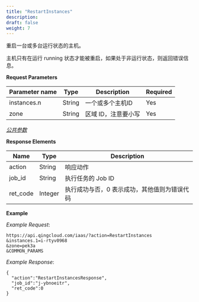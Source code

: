```yaml
---
title: "RestartInstances"
description: 
draft: false
weight: 7
---
```


重启一台或多台运行状态的主机。

主机只有在运行 running 状态才能被重启，如果处于非运行状态，则返回错误信息。

**Request Parameters**

| Parameter name | Type | Description | Required |
| --- | --- | --- | --- |
| instances.n | String | 一个或多个主机ID | Yes |
| zone | String | 区域 ID，注意要小写 | Yes |

[_公共参数_](../../../parameters)

**Response Elements**

| Name | Type | Description |
| --- | --- | --- |
| action | String | 响应动作 |
| job_id | String | 执行任务的 Job ID |
| ret_code | Integer | 执行成功与否，0 表示成功，其他值则为错误代码 |

**Example**

_Example Request_:

```
https://api.qingcloud.com/iaas/?action=RestartInstances
&instances.1=i-rtyv0968
&zone=pek3a
&COMMON_PARAMS
```

_Example Response_:

```
{
  "action":"RestartInstancesResponse",
  "job_id":"j-ybnoeitr",
  "ret_code":0
}
```
